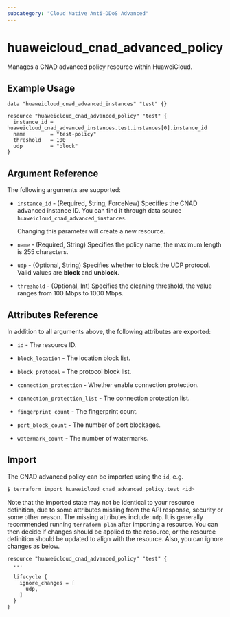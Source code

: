 ```yaml
---
subcategory: "Cloud Native Anti-DDoS Advanced"
---
```


# huaweicloud_cnad_advanced_policy

Manages a CNAD advanced policy resource within HuaweiCloud.

## Example Usage

```hcl
data "huaweicloud_cnad_advanced_instances" "test" {}

resource "huaweicloud_cnad_advanced_policy" "test" {
  instance_id = huaweicloud_cnad_advanced_instances.test.instances[0].instance_id
  name        = "test-policy"
  threshold   = 100
  udp         = "block"
}
```

## Argument Reference

The following arguments are supported:

* `instance_id` - (Required, String, ForceNew) Specifies the CNAD advanced instance ID.
  You can find it through data source `huaweicloud_cnad_advanced_instances`.

  Changing this parameter will create a new resource.

* `name` - (Required, String) Specifies the policy name, the maximum length is 255 characters.

* `udp` - (Optional, String) Specifies whether to block the UDP protocol. Valid values are **block** and **unblock**.

* `threshold` - (Optional, Int) Specifies the cleaning threshold, the value ranges from 100 Mbps to 1000 Mbps.

## Attributes Reference

In addition to all arguments above, the following attributes are exported:

* `id` - The resource ID.

* `block_location` - The location block list.

* `block_protocol` - The protocol block list.

* `connection_protection` - Whether enable connection protection.

* `connection_protection_list` - The connection protection list.

* `fingerprint_count` - The fingerprint count.

* `port_block_count` - The number of port blockages.

* `watermark_count` - The number of watermarks.

## Import

The CNAD advanced policy can be imported using the `id`, e.g.

```bash
$ terraform import huaweicloud_cnad_advanced_policy.test <id>
```

Note that the imported state may not be identical to your resource definition, due to some attributes missing from the
API response, security or some other reason. The missing attributes include: `udp`.
It is generally recommended running `terraform plan` after importing a resource.
You can then decide if changes should be applied to the resource, or the resource definition should be updated to align
with the resource. Also, you can ignore changes as below.

```hcl
resource "huaweicloud_cnad_advanced_policy" "test" {
  ...
  
  lifecycle {
    ignore_changes = [
      udp,
    ]
  }
}
```
